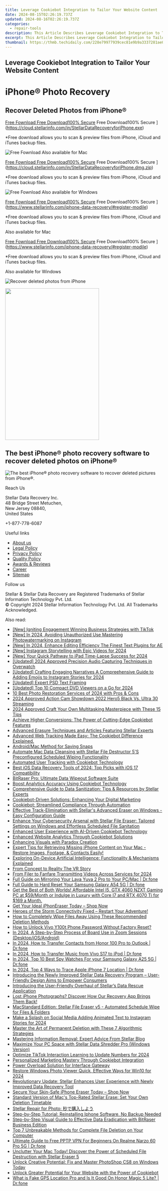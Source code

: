 ```yaml
---
title: Leverage Cookiebot Integration to Tailor Your Website Content
date: 2024-08-15T02:26:19.737Z
updated: 2024-08-16T02:26:19.737Z
categories:
  - repair-tools
description: This Article Describes Leverage Cookiebot Integration to Tailor Your Website Content
excerpt: This Article Describes Leverage Cookiebot Integration to Tailor Your Website Content
thumbnail: https://thmb.techidaily.com/228e79977939cec81e9b9a3337281ae057b8c153534fece429948183b0ad342f.png
---
```


## Leverage Cookiebot Integration to Tailor Your Website Content

# iPhone® Photo Recovery

## Recover Deleted Photos from iPhone®

[Free Fownload Free Download100% Secure](https://www.stellarinfo.com/gdc/iphone-recovery/images/win.png) Free Download100% Secure ](https://cloud.stellarinfo.com/in/StellarDataRecoveryforiPhone.exe)

 \*Free download allows you to scan & preview files from iPhone, iCloud and iTunes backup files.

![Free Fownload](https://www.stellarinfo.com/gdc/iphone-recovery/images/small-apple.png) Also available for Mac

[Free Fownload Free Download100% Secure](https://www.stellarinfo.com/gdc/iphone-recovery/images/mac.png) Free Download100% Secure ](https://cloud.stellarinfo.com/in/StellarDataRecoveryforiPhone.dmg.zip)

 \*Free download allows you to scan & preview files from iPhone, iCloud and iTunes backup files.

![Free Fownload](https://www.stellarinfo.com/gdc/iphone-recovery/images/small-windows.png) Also available for Windows

[Free Fownload Free Download100% Secure](https://www.stellarinfo.com/gdc/iphone-recovery/images/win.png) Free Download100% Secure ](https://www.stellarinfo.com/iphone-data-recovery/#register-modile)

 \*Free download allows you to scan & preview files from iPhone, iCloud and iTunes backup files.

 Also available for Mac

[Free Fownload Free Download100% Secure](https://www.stellarinfo.com/gdc/iphone-recovery/images/mac.png) Free Download100% Secure ](https://www.stellarinfo.com/iphone-data-recovery/#register-modile)

 \*Free download allows you to scan & preview files from iPhone, iCloud and iTunes backup files.

 Also available for Windows

![Recover deleted photos
from iPhone](https://www.stellarinfo.com/iphone-data-recovery/images/photos.png)

<!-- affiliate ads begin -->
<a href="https://zonlipartnershipprogram.pxf.io/c/5597632/1611407/17882" target="_top" id="1611407"><img src="//a.impactradius-go.com/display-ad/17882-1611407" border="0" alt="" width="300" height="485"/></a><img height="0" width="0" src="https://imp.pxf.io/i/5597632/1611407/17882" style="position:absolute;visibility:hidden;" border="0" />
<!-- affiliate ads end -->
## The best iPhone® photo recovery software to recover deleted photos on iPhone®

![The best iPhone® photo recovery software to recover
deleted pictures from iPhone®.](https://www.stellarinfo.com/iphone-data-recovery/images/icon-lg-1.png)

Reach Us

 Stellar Data Recovery Inc.  
 48 Bridge Street Metuchen,  
 New Jersey 08840,  
 United States

+1-877-778-6087

Useful links

* [About us](https://tools.techidaily.com/stellardata-recovery/buy-now/)
* [Legal Policy](https://tools.techidaily.com/stellardata-recovery/buy-now/)
* [Privacy Policy](https://tools.techidaily.com/stellardata-recovery/buy-now/)
* [Quality Policy](https://tools.techidaily.com/stellardata-recovery/buy-now/)
* [Awards & Reviews](https://tools.techidaily.com/stellardata-recovery/buy-now/)
* [Career](https://tools.techidaily.com/stellardata-recovery/buy-now/)
* [Sitemap](https://www.stellarinfo.com/sitemap.php)

Follow us

[](https://www.facebook.com/stellarinfo) [](https://twitter.com/stellarinfo) [](https://www.linkedin.com/company/stellardatarecovery/) [](https://www.youtube.com/user/stellarite)

 Stellar & Stellar Data Recovery are Registered Trademarks of Stellar Information Technology Pvt. Ltd.  
 © Copyright 2024 Stellar Information Technology Pvt. Ltd. All Trademarks Acknowledged.

<ins class="adsbygoogle"
     style="display:block"
     data-ad-format="autorelaxed"
     data-ad-client="ca-pub-7571918770474297"
     data-ad-slot="1223367746"></ins>



<ins class="adsbygoogle"
     style="display:block"
     data-ad-client="ca-pub-7571918770474297"
     data-ad-slot="8358498916"
     data-ad-format="auto"
     data-full-width-responsive="true"></ins>

<span class="atpl-alsoreadstyle">Also read:</span>
<div><ul>
<li><a href="https://tiktok-video-recordings.techidaily.com/new-igniting-engagement-winning-business-strategies-with-tiktok/"><u>[New] Igniting Engagement  Winning Business Strategies with TikTok</u></a></li>
<li><a href="https://instagram-video-recordings.techidaily.com/new-in-2024-avoiding-unauthorized-use-mastering-photowatermarking-on-instagram/"><u>[New] In 2024, Avoiding Unauthorized Use  Mastering Photowatermarking on Instagram</u></a></li>
<li><a href="https://fox-helps.techidaily.com/new-in-2024-enhance-editing-efficiency-the-finest-text-plugins-for-ae/"><u>[New] In 2024, Enhance Editing Efficiency  The Finest Text Plugins for AE</u></a></li>
<li><a href="https://instagram-video-recordings.techidaily.com/new-instagram-storytelling-with-epic-videos-for-2024/"><u>[New] Instagram Storytelling with Epic Videos for 2024</u></a></li>
<li><a href="https://remote-screen-capture.techidaily.com/new-your-quick-pathway-to-ipad-time-lapse-success-for-2024/"><u>[New] Your Quick Pathway to iPad Time-Lapse Success for 2024</u></a></li>
<li><a href="https://screen-activity-recording.techidaily.com/updated-2024-approved-precision-audio-capturing-techniques-in-overwatch/"><u>[Updated] 2024 Approved  Precision Audio Capturing Techniques in Overwatch</u></a></li>
<li><a href="https://instagram-video-files.techidaily.com/updated-crafting-engaging-narratives-a-compreehensive-guide-to-adding-emojis-to-instagram-stories-for-2024/"><u>[Updated] Crafting Engaging Narratives  A Compreehensive Guide to Adding Emojis to Instagram Stories for 2024</u></a></li>
<li><a href="https://some-knowledge.techidaily.com/updated-expert-psd-text-framing/"><u>[Updated] Expert PSD Text Framing</u></a></li>
<li><a href="https://fox-glue.techidaily.com/updated-top-10-compact-dvd-viewers-on-a-go-for-2024/"><u>[Updated] Top 10 Compact DVD Viewers on a Go for 2024</u></a></li>
<li><a href="https://data-safeguard.techidaily.com/10-best-photo-restoration-services-of-2024-with-pros-and-cons/"><u>10 Best Photo Restoration Services of 2024 with Pros & Cons</u></a></li>
<li><a href="https://article-tips.techidaily.com/2024-approved-action-cam-showdown-2022-hero5-black-vs-ultra-30-streaming/"><u>2024 Approved  Action Cam Showdown 2022  Hero5 Black Vs. Ultra 30 Streaming</u></a></li>
<li><a href="https://extra-lessons.techidaily.com/2024-approved-craft-your-own-multitasking-masterpiece-with-these-15-tips/"><u>2024 Approved  Craft Your Own Multitasking Masterpiece with These 15 Tips</u></a></li>
<li><a href="https://data-safeguard.techidaily.com/achieve-higher-conversions-the-power-of-cutting-edge-cookiebot-features/"><u>Achieve Higher Conversions: The Power of Cutting-Edge Cookiebot Features</u></a></li>
<li><a href="https://data-safeguard.techidaily.com/advanced-erasure-techniques-and-articles-featuring-stellar-experts/"><u>Advanced Erasure Techniques and Articles Featuring Stellar Experts</u></a></li>
<li><a href="https://data-safeguard.techidaily.com/advanced-web-tracking-made-easy-the-cookiebot-difference-explained/"><u>Advanced Web Tracking Made Easy: The Cookiebot Difference Explained.</u></a></li>
<li><a href="https://tiktok-clips.techidaily.com/androidmac-method-for-saving-snaps/"><u>Android/Mac Method for Saving Snaps</u></a></li>
<li><a href="https://data-safeguard.techidaily.com/automate-mac-data-cleansing-with-stellar-file-destructor-5s-preconfigured-scheduled-wiping-functionality/"><u>Automate Mac Data Cleansing with Stellar File Destructor 5'S Preconfigured Scheduled Wiping Functionality</u></a></li>
<li><a href="https://data-safeguard.techidaily.com/automated-user-tracking-with-cookiebot-technology/"><u>Automated User Tracking with Cookiebot Technology</u></a></li>
<li><a href="https://data-safeguard.techidaily.com/best-ios-data-recovery-tools-of-2024-top-picks-with-ios-17-compatibility/"><u>Best iOS Data Recovery Tools of 2024: Top Picks with iOS 17 Compatibility</u></a></li>
<li><a href="https://data-safeguard.techidaily.com/bitraser-pro-ultimate-data-wipeout-software-suite/"><u>BitRaser Pro: Ultimate Data Wipeout Software Suite</u></a></li>
<li><a href="https://data-safeguard.techidaily.com/boost-analytics-accuracy-using-cookiebot-technology/"><u>Boost Analytics Accuracy Using Cookiebot Technology</u></a></li>
<li><a href="https://data-safeguard.techidaily.com/comprehensive-guide-to-data-sanitization-tips-and-resources-by-stellar-experts/"><u>Comprehensive Guide to Data Sanitization: Tips & Resources by Stellar Experts</u></a></li>
<li><a href="https://data-safeguard.techidaily.com/cookiebot-driven-solutions-enhancing-your-digital-marketing/"><u>Cookiebot-Driven Solutions: Enhancing Your Digital Marketing</u></a></li>
<li><a href="https://data-safeguard.techidaily.com/cookiebot-streamlined-compliance-through-automation/"><u>Cookiebot: Streamlined Compliance Through Automation</u></a></li>
<li><a href="https://data-safeguard.techidaily.com/effective-track-elimination-with-stellars-advanced-eraser-on-windows-easy-configuration-guide/"><u>Effective Track-Elimination with Stellar's Advanced Eraser on Windows - Easy Configuration Guide</u></a></li>
<li><a href="https://data-safeguard.techidaily.com/enhance-your-cybersecurity-arsenal-with-stellar-file-eraser-tailored-settings-on-windows-and-effortless-scheduled-file-sanitation/"><u>Enhance Your Cybersecurity Arsenal with Stellar File Eraser: Tailored Settings on Windows and Effortless Scheduled File Sanitation</u></a></li>
<li><a href="https://data-safeguard.techidaily.com/enhanced-user-experience-with-ai-driven-cookiebot-technology/"><u>Enhanced User Experience with AI-Driven Cookiebot Technology</u></a></li>
<li><a href="https://data-safeguard.techidaily.com/enhanced-website-analytics-through-cookiebot-solutions/"><u>Enhanced Website Analytics Through Cookiebot Solutions</u></a></li>
<li><a href="https://extra-resources.techidaily.com/enhancing-visuals-with-paradox-creation/"><u>Enhancing Visuals with Paradox Creation</u></a></li>
<li><a href="https://data-safeguard.techidaily.com/1721267110356-expert-tips-for-retrieving-missing-iphone-content-on-your-mac-restore-images-footage-and-contacts-easily/"><u>Expert Tips for Retrieving Missing iPhone Content on Your Mac - Restore Images, Footage, & Contacts Easily!</u></a></li>
<li><a href="https://tech-haven.techidaily.com/exploring-on-device-artificial-intelligence-functionality-and-mechanisms-explained/"><u>Exploring On-Device Artificial Intelligence: Functionality & Mechanisms Explained</u></a></li>
<li><a href="https://extra-information.techidaily.com/from-concept-to-reality-the-vr-story/"><u>From Concept to Reality  The VR Story</u></a></li>
<li><a href="https://twitter-videos.techidaily.com/from-filer-to-fanfare-transmitting-videos-across-services-for-2024/"><u>From Filer to Fanfare  Transmitting Videos Across Services for 2024</u></a></li>
<li><a href="https://screen-mirror.techidaily.com/full-guide-on-mirroring-your-lava-yuva-2-pro-to-your-pcmac-drfone-by-drfone-android/"><u>Full Guide on Mirroring Your Lava Yuva 2 Pro to Your PC/Mac | Dr.fone</u></a></li>
<li><a href="https://techidaily.com/full-guide-to-hard-reset-your-samsung-galaxy-a54-5g-drfone-by-drfone-reset-android-reset-android/"><u>Full Guide to Hard Reset Your Samsung Galaxy A54 5G | Dr.fone</u></a></li>
<li><a href="https://ai-voice.techidaily.com/get-the-best-of-both-worlds-affordable-intel-i5-gtx-4060-nzxt-gaming-pc-at-59month-or-indulge-in-luxury-with-core-i7-and-rtx-4070-ti-for-169-a-month/"><u>Get the Best of Both Worlds! Affordable Intel I5, GTX 4060 NZXT Gaming PC at $59/Month or Indulge in Luxury with Core I7 and RTX 4070 Ti for $169 a Month.</u></a></li>
<li><a href="https://data-safeguard.techidaily.com/1721266114069-get-your-ideal-iphoneraser-today-shop-now/"><u>Get Your Ideal iPhonEraser Today – Shop Now</u></a></li>
<li><a href="https://program-issues.techidaily.com/1723007779449-heroes-of-the-storm-connectivity-fixed-restart-your-adventure/"><u>Heroes of the Storm Connectivity Fixed – Restart Your Adventure!</u></a></li>
<li><a href="https://data-safeguard.techidaily.com/how-to-completely-wipe-files-away-using-these-recommended-deletion-methods/"><u>How to Completely Wipe Files Away Using These Recommended Deletion Methods</u></a></li>
<li><a href="https://unlock-android.techidaily.com/how-to-unlock-vivo-y100t-phone-password-without-factory-reset-by-drfone-android/"><u>How to Unlock Vivo Y100t Phone Password Without Factory Reset?</u></a></li>
<li><a href="https://screen-sharing-recording.techidaily.com/in-2024-a-step-by-step-process-of-board-use-in-zoom-sessions-desktopiosandroid/"><u>In 2024, A Step-by-Step Process of Board Use in Zoom Sessions (Desktop/iOS/Android)</u></a></li>
<li><a href="https://android-transfer.techidaily.com/in-2024-how-to-transfer-contacts-from-honor-100-pro-to-outlook-drfone-by-drfone-transfer-from-android-transfer-from-android/"><u>In 2024, How to Transfer Contacts from Honor 100 Pro to Outlook | Dr.fone</u></a></li>
<li><a href="https://android-transfer.techidaily.com/in-2024-how-to-transfer-music-from-vivo-s17-to-ipod-drfone-by-drfone-transfer-from-android-transfer-from-android/"><u>In 2024, How to Transfer Music from Vivo S17 to iPod | Dr.fone</u></a></li>
<li><a href="https://android-location-track.techidaily.com/in-2024-top-10-best-spy-watches-for-your-samsung-galaxy-a25-5g-drfone-by-drfone-virtual-android/"><u>In 2024, Top 10 Best Spy Watches For your Samsung Galaxy A25 5G | Dr.fone</u></a></li>
<li><a href="https://ios-location-track.techidaily.com/in-2024-top-4-ways-to-trace-apple-iphone-7-location-drfone-by-drfone-virtual-ios/"><u>In 2024, Top 4 Ways to Trace Apple iPhone 7 Location | Dr.fone</u></a></li>
<li><a href="https://data-safeguard.techidaily.com/introducing-the-newly-improved-stellar-data-recovery-program-user-friendly-design-aims-to-empower-consumers/"><u>Introducing the Newly Improved Stellar Data Recovery Program – User-Friendly Design Aims to Empower Consumers</u></a></li>
<li><a href="https://data-safeguard.techidaily.com/introducing-the-user-friendly-overhaul-of-stellars-data-rescue-application/"><u>Introducing the User-Friendly Overhaul of Stellar’s Data Rescue Application</u></a></li>
<li><a href="https://data-safeguard.techidaily.com/1721267011327-lost-iphone-photographs-discover-how-our-recovery-app-brings-them-back/"><u>Lost iPhone Photographs? Discover How Our Recovery App Brings Them Back!</u></a></li>
<li><a href="https://data-safeguard.techidaily.com/macstandard-edition-stellar-file-eraser-v5-automated-schedule-wipe-for-files-and-folders/"><u>MacStandard Edition: Stellar File Eraser v5 - Automated Schedule Wipe for Files & Folders</u></a></li>
<li><a href="https://extra-guidance.techidaily.com/make-a-splash-on-social-media-adding-animated-text-to-instagram-stories-for-2024/"><u>Make a Splash on Social Media  Adding Animated Text to Instagram Stories for 2024</u></a></li>
<li><a href="https://data-safeguard.techidaily.com/master-the-art-of-permanent-deletion-with-these-7-algorithmic-strategies/"><u>Master the Art of Permanent Deletion with These 7 Algorithmic Strategies</u></a></li>
<li><a href="https://data-safeguard.techidaily.com/mastering-information-removal-expert-advice-from-stellar-blog/"><u>Mastering Information Removal: Expert Advice From Stellar Blog</u></a></li>
<li><a href="https://data-safeguard.techidaily.com/maximize-your-pc-space-with-stellar-data-shredder-pro-windows-version/"><u>Maximize Your PC Space with Stellar Data Shredder Pro (Windows Version)</u></a></li>
<li><a href="https://fox-cloud.techidaily.com/optimize-tiktok-interaction-learning-to-update-numbers-for-2024/"><u>Optimize TikTok Interaction  Learning to Update Numbers for 2024</u></a></li>
<li><a href="https://data-safeguard.techidaily.com/personalized-marketing-mastery-through-cookiebot-integration/"><u>Personalized Marketing Mastery Through Cookiebot Integration</u></a></li>
<li><a href="https://common-error.techidaily.com/power-overload-solution-for-interface-gateway/"><u>Power Overload Solution for Interface Gateway</u></a></li>
<li><a href="https://extra-support.techidaily.com/restore-windows-photo-viewer-quick-effective-ways-for-win10-for-2024/"><u>Restore Windows Photo Viewer  Quick, Effective Ways for Win10 for 2024</u></a></li>
<li><a href="https://data-safeguard.techidaily.com/revolutionary-update-stellar-enhances-user-experience-with-newly-improved-data-recovery-tool/"><u>Revolutionary Update: Stellar Enhances User Experience with Newly Improved Data Recovery Tool</u></a></li>
<li><a href="https://data-safeguard.techidaily.com/1721266385194-secure-your-skin-safe-iphone-eraser-today-shop-now/"><u>Secure Your Skin-Safe iPhone Eraser Today – Shop Now</u></a></li>
<li><a href="https://data-safeguard.techidaily.com/1721202707982-standard-version-of-macs-top-rated-stellar-erase-set-your-own-deletion-timetable/"><u>Standard Version of Mac's Top-Rated Stellar Erase: Set Your Own Deletion Timetable</u></a></li>
<li><a href="https://data-safeguard.techidaily.com/1721267915406-stellar-repair-for-photo/"><u>Stellar Repair for Photo: 秒で購入しよう</u></a></li>
<li><a href="https://data-safeguard.techidaily.com/1721267098200-step-by-step-tutorial-reinstalling-iphone-software-no-backup-needed/"><u>Step-by-Step Tutorial: Reinstalling Iphone Software, No Backup Needed</u></a></li>
<li><a href="https://data-safeguard.techidaily.com/step-by-step-visual-guide-to-effective-data-eradication-with-bitraser-business-edition/"><u>Step-by-Step Visual Guide to Effective Data Eradication with BitRaser Business Edition</u></a></li>
<li><a href="https://data-safeguard.techidaily.com/top-7-unbreakable-methods-for-complete-file-deletion-on-your-computer/"><u>Top 7 Unbreakable Methods for Complete File Deletion on Your Computer</u></a></li>
<li><a href="https://fake-location.techidaily.com/ultimate-guide-to-free-pptp-vpn-for-beginners-on-realme-narzo-60-pro-5g-drfone-by-drfone-virtual-android/"><u>Ultimate Guide to Free PPTP VPN For Beginners On Realme Narzo 60 Pro 5G | Dr.fone</u></a></li>
<li><a href="https://data-safeguard.techidaily.com/1721202469637-unclutter-your-mac-today-discover-the-power-of-scheduled-file-destruction-with-stellar-eraser-5/"><u>Unclutter Your Mac Today! Discover the Power of Scheduled File Destruction with Stellar Eraser 5</u></a></li>
<li><a href="https://data-safeguard.techidaily.com/1721267793323-unlock-creative-potential-fix-and-master-photoshop-cs8-on-windows-today/"><u>Unlock Creative Potential: Fix and Master PhotoShop CS8 on Windows Today</u></a></li>
<li><a href="https://data-safeguard.techidaily.com/unlock-greater-potential-for-your-website-with-the-power-of-cookiebot/"><u>Unlock Greater Potential for Your Website with the Power of Cookiebot</u></a></li>
<li><a href="https://fake-location.techidaily.com/what-is-fake-gps-location-pro-and-is-it-good-on-honor-magic-5-lite-drfone-by-drfone-virtual-android/"><u>What is Fake GPS Location Pro and Is It Good On Honor Magic 5 Lite? | Dr.fone</u></a></li>
</ul></div>
